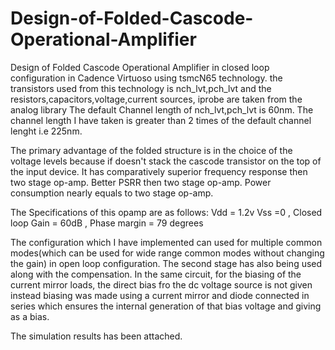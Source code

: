 # Design-of-Folded-Cascode-Operational-Amplifier
Design of Folded Cascode Operational Amplifier in closed loop configuration in Cadence Virtuoso using tsmcN65 technology. the transistors used from this technology is nch_lvt,pch_lvt and the resistors,capacitors,voltage,current sources, iprobe are taken from the analog library
The default Channel length of nch_lvt,pch_lvt is 60nm. The channel length I have taken is greater than 2 times of the default channel lenght i.e 225nm.

The primary advantage of the folded structure is in the choice of the voltage levels because if doesn't stack the cascode transistor on the top of the input device. 
It has comparatively superior frequency response then two stage op-amp.
Better PSRR then two stage op-amp.
Power consumption nearly equals to two stage op-amp. 

The Specifications of this opamp are as follows:
Vdd = 1.2v  Vss =0 , Closed loop Gain = 60dB , Phase margin = 79 degrees

The configuration which I have implemented can used for multiple common modes(which can be used for wide range common modes without changing the gain) in open loop configuration.
The second stage has also being used along with the compensation.
In the same circuit, for the biasing of the current mirror loads, the direct bias fro the dc voltage source is not given instead biasing was made using a current mirror and diode connected in series which ensures the internal generation of that bias voltage and giving as a bias.

The simulation results has been attached.
